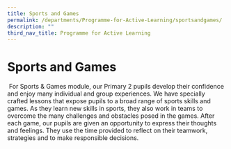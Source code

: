 ```yaml
---
title: Sports and Games
permalink: /departments/Programme-for-Active-Learning/sportsandgames/
description: ""
third_nav_title: Programme for Active Learning
---
```


Sports and Games
================

  

 For Sports & Games module, our Primary 2 pupils develop their confidence and enjoy many individual and group experiences. We have specially crafted lessons that expose pupils to a broad range of sports skills and games. As they learn new skills in sports, they also work in teams to overcome the many challenges and obstacles posed in the games. After each game, our pupils are given an opportunity to express their thoughts and feelings. They use the time provided to reflect on their teamwork, strategies and to make responsible decisions.